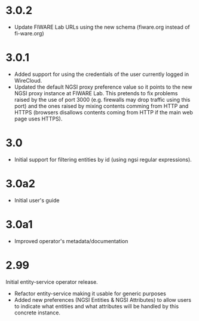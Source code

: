 3.0.2
=====

* Update FIWARE Lab URLs using the new schema (fiware.org instead of
  fi-ware.org)

3.0.1
=====

* Added support for using the credentials of the user currently logged in
  WireCloud.
* Updated the default NGSI proxy preference value so it points to the new NGSI
  proxy instance at FIWARE Lab. This pretends to fix problems raised by the use
  of port 3000 (e.g. firewalls may drop traffic using this port) and the ones
  raised by mixing contents comming from HTTP and HTTPS (browsers disallows
  contents coming from HTTP if the main web page uses HTTPS).

3.0
===

* Initial support for filtering entities by id (using ngsi regular expressions).

3.0a2
=====

* Initial user's guide

3.0a1
=====

* Improved operator's metadata/documentation

2.99
====

Initial entity-service operator release.

* Refactor entity-service making it usable for generic purposes
* Added new preferences (NGSI Entities & NGSI Attributes) to allow users to
  indicate what entities and what attributes will be handled by this concrete
  instance.
